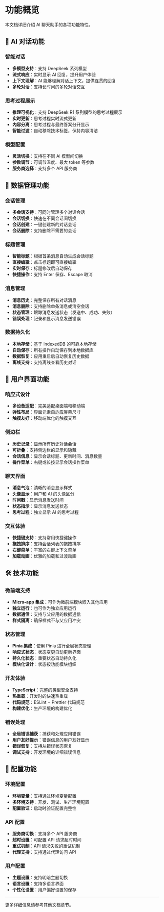 # 功能概览

本文档详细介绍 AI 聊天助手的各项功能特性。

## 🤖 AI 对话功能

### 智能对话
- **多模型支持**：支持 DeepSeek 系列模型
- **流式响应**：实时显示 AI 回复，提升用户体验
- **上下文理解**：AI 能够理解对话上下文，提供连贯的回复
- **多轮对话**：支持长时间的多轮对话交互

### 思考过程展示
- **推理可视化**：支持 DeepSeek R1 系列模型的思考过程展示
- **实时更新**：思考过程实时流式更新
- **内容分离**：思考过程与最终答案分开显示
- **智能过滤**：自动移除技术标签，保持内容清洁

### 模型配置
- **灵活切换**：支持在不同 AI 模型间切换
- **参数调节**：可调节温度、最大 token 等参数
- **服务商选择**：支持多个 API 服务商

## 💾 数据管理功能

### 会话管理
- **多会话支持**：可同时管理多个对话会话
- **会话切换**：快速在不同会话间切换
- **会话创建**：一键创建新的对话会话
- **会话删除**：支持删除不需要的会话

### 标题管理
- **智能标题**：根据首条消息自动生成会话标题
- **直接编辑**：点击标题即可直接编辑
- **实时保存**：标题修改后自动保存
- **快捷操作**：支持 Enter 保存、Escape 取消

### 消息管理
- **消息历史**：完整保存所有对话消息
- **消息删除**：支持删除单条消息或清空会话
- **状态管理**：跟踪消息发送状态（发送中、成功、失败）
- **错误处理**：记录和显示消息发送错误

### 数据持久化
- **本地存储**：基于 IndexedDB 的可靠本地存储
- **自动保存**：所有操作自动保存到本地数据库
- **数据恢复**：应用重启后自动恢复历史数据
- **离线支持**：支持离线查看历史对话

## 🎨 用户界面功能

### 响应式设计
- **多设备适配**：完美适配桌面端和移动端
- **弹性布局**：界面元素自适应屏幕尺寸
- **触摸友好**：移动端优化的触摸交互

### 侧边栏
- **历史记录**：显示所有历史对话会话
- **可折叠**：支持侧边栏的显示和隐藏
- **会话信息**：显示会话标题、更新时间、消息数量
- **操作菜单**：右键或长按显示会话操作菜单

### 聊天界面
- **消息气泡**：清晰的消息显示样式
- **头像显示**：用户和 AI 的头像区分
- **时间戳**：显示消息发送时间
- **状态指示**：显示消息发送状态
- **思考过程**：独立显示 AI 的思考过程

### 交互体验
- **快捷键支持**：支持常用快捷键操作
- **拖拽排序**：支持会话列表的拖拽排序
- **右键菜单**：丰富的右键上下文菜单
- **加载动画**：优雅的加载和过渡动画

## 🛠️ 技术功能

### 微前端支持
- **Micro-app 集成**：可作为微前端模块嵌入其他应用
- **独立运行**：也可作为独立应用运行
- **数据通信**：支持与父应用的数据通信
- **样式隔离**：确保样式不与父应用冲突

### 状态管理
- **Pinia 集成**：使用 Pinia 进行全局状态管理
- **响应式状态**：状态变更自动更新界面
- **持久化状态**：重要状态自动持久化
- **模块化设计**：状态按功能模块组织

### 开发体验
- **TypeScript**：完整的类型安全支持
- **热重载**：开发时的快速热重载
- **代码规范**：ESLint + Prettier 代码规范
- **构建优化**：生产环境的构建优化

### 错误处理
- **全局错误捕获**：捕获和处理应用错误
- **用户友好提示**：错误信息的用户友好显示
- **错误恢复**：支持从错误状态恢复
- **调试支持**：开发环境的详细错误信息

## 🔧 配置功能

### 环境配置
- **环境变量**：支持通过环境变量配置
- **多环境支持**：开发、测试、生产环境配置
- **配置验证**：启动时验证配置完整性

### API 配置
- **服务商切换**：支持多个 API 服务商
- **超时设置**：可配置 API 请求超时时间
- **重试机制**：API 请求失败的重试机制
- **代理支持**：支持通过代理访问 API

### 用户配置
- **主题设置**：支持明暗主题切换
- **语言设置**：支持多语言界面
- **个性化设置**：用户偏好设置的保存

---

更多详细信息请参考其他文档章节。
